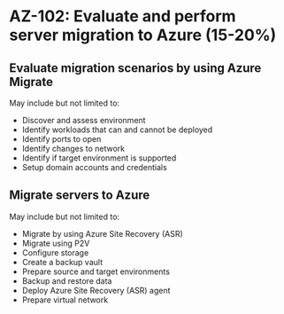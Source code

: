 # AZ-102: Evaluate and perform server migration to Azure (15-20%)
## Evaluate migration scenarios by using Azure Migrate
May include but not limited to:
* Discover and assess environment
* Identify workloads that can and cannot be deployed
* Identify ports to open
* Identify changes to network
* Identify if target environment is supported
* Setup domain accounts and credentials

## Migrate servers to Azure
May include but not limited to:
* Migrate by using Azure Site Recovery (ASR)
* Migrate using P2V
* Configure storage
* Create a backup vault
* Prepare source and target environments
* Backup and restore data
* Deploy Azure Site Recovery (ASR) agent
* Prepare virtual network